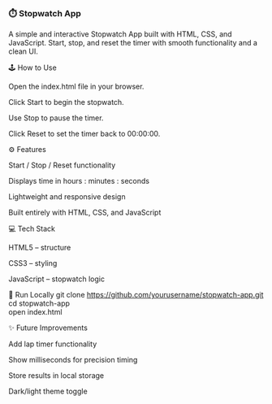 <h3>⏱️ Stopwatch App</h3>

A simple and interactive Stopwatch App built with HTML, CSS, and JavaScript. Start, stop, and reset the timer with smooth functionality and a clean UI.

🕹️ How to Use

Open the index.html file in your browser.

Click Start to begin the stopwatch.

Use Stop to pause the timer.

Click Reset to set the timer back to 00:00:00.

⚙️ Features

Start / Stop / Reset functionality

Displays time in hours : minutes : seconds

Lightweight and responsive design

Built entirely with HTML, CSS, and JavaScript

💻 Tech Stack

HTML5 – structure

CSS3 – styling

JavaScript – stopwatch logic

🚀 Run Locally
git clone https://github.com/yourusername/stopwatch-app.git<br>
cd stopwatch-app<br>
open index.html

✨ Future Improvements

Add lap timer functionality

Show milliseconds for precision timing

Store results in local storage

Dark/light theme toggle
